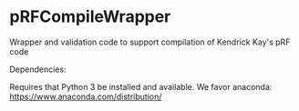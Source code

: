 # pRFCompileWrapper
Wrapper and validation code to support compilation of Kendrick Kay's pRF code

Dependencies:

Requires that Python 3 be installed and available. We favor anaconda:
    https://www.anaconda.com/distribution/